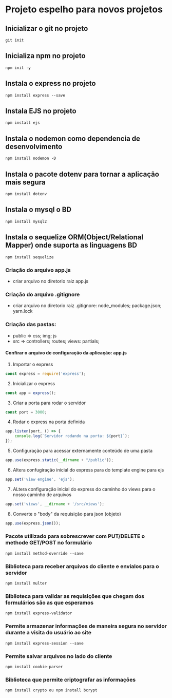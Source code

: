 # Projeto espelho para novos projetos

## Inicializar o git no projeto

```git
git init
```

## Inicializa npm no projeto

```node js
npm init -y
```

## Instala o express no projeto

```node js
npm install express --save
```

## Instala EJS no projeto

```node js
npm install ejs
```

## Instala o nodemon como dependencia de desenvolvimento

```node js
npm install nodemon -D
```

## Instala o pacote dotenv para tornar a aplicação mais segura

```node js
npm install dotenv
```

## Instala o mysql o BD

```node js
npm install mysql2
```

## Instala o sequelize ORM(Object/Relational Mapper) onde suporta as linguagens BD

```node js
npm install sequelize
```

### Criação do arquivo app.js

* criar arquivo no diretorio raiz app.js

### Criação do arquivo .gitignore

* criar arquivo no diretorio raiz .gitignore: node_modules; package.json; yarn.lock

### Criação das pastas:

* public => css; img; js
* src => controllers; routes; views: partials;

#### Confirar o arquivo de configuração da aplicação: app.js

1. Importar o express
```javascript
const express = require('express');
```

2. Inicializar o express
```javascript
const app = express();
```

3. Criar a porta para rodar o servidor
```javascript
const port = 3000;
```

4. Rodar o express na porta definida
```javascript
app.listen(port, () => {
    console.log(`Servidor rodando na porta: ${port}`);
});
```

5. Configuração para acessar externamente conteúdo de uma pasta
```javascript
app.use(express.static(__dirname + "/public"));
```

6. Altera confugiração inicial do express para do template engine para ejs
```javascript
app.set('view engine', 'ejs');
```

7. ALtera configuração inicial do express do caminho do views para o nosso caminho de arquivos
```javascript
app.set('views', __dirname + '/src/views');
```

8. Converte o "body" da requisição para json (objeto)
```javascript
app.use(express.json());
```
### Pacote utilizado para sobrescrever com PUT/DELETE o methode GET/POST no formulário
```node js
npm install method-override --save
```
### Biblioteca para receber arquivos do cliente e envialos para o servidor
```node js
npm install multer
```
### Biblioteca para validar as requisições que chegam dos formulários são as que esperamos
```node js
npm install express-validator
```

### Permite armazenar informações de maneira segura no servidor durante a visita do usuário ao site
```node js
npm install express-session --save
```

### Permite salvar arquivos no lado do cliente
```node js
npm install cookie-parser
```

### Biblioteca que permite criptografar as informações
```node js
npm install crypto ou npm install bcrypt
```
